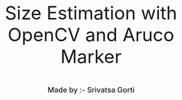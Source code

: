 <p style="text-align: center;font-size : 50px;">Size Estimation with OpenCV and Aruco Marker </p>
<p style="text-align: center; font-weight: 500;font-size : 20px;">Made by :- Srivatsa Gorti</p>
